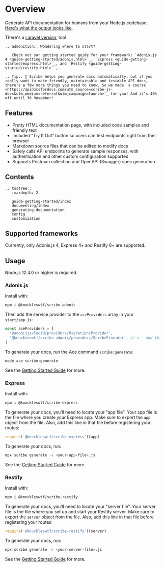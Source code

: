 # Overview

Generate API documentation for humans from your Node.js codebase. [Here's what the output looks like](https://shalvah.me/tweetr-api/).

There's a [Laravel version](https://github.com/knuckleswtf/scribe), too!

```eval_rst
.. admonition:: Wondering where to start?
   
   Check out our getting started guide for your framework: `Adonis.js 4 <guide-getting-started/adonis.html>`_, `Express <guide-getting-started/express.html>`_, and `Restify <guide-getting-started/restify.html>`_,.
```

```eval_rst
.. Tip:: 👋 Scribe helps you generate docs automatically, but if you really want to make friendly, maintainable and testable API docs, there's a few more things you need to know. So we made `a course <https://apidocsfordevs.com?utm_source=scribe-js-docs&utm_medium=referral&utm_campaign=launch>`_ for you! And it's 40% off until 30 November!
```

## Features
- Pretty HTML documentation page, with included code samples and friendly text
- Included "Try It Out" button so users can test endpoints right from their browser
- Markdown source files that can be edited to modify docs
- Safely calls API endpoints to generate sample responses, with authentication and other custom configuration supported
- Supports Postman collection and OpenAPI (Swagger) spec generation

## Contents
```eval_rst
.. toctree::
   :maxdepth: 2

   guide-getting-started/index
   documenting/index
   generating-documentation
   config
   customization
```

## Supported frameworks
Currently, only Adonis.js 4, Express 4+ and Restify 8+ are supported.

## Usage
Node.js 12.4.0 or higher is required.

### Adonis.js

Install with:

```sh
npm i @knuckleswtf/scribe-adonis
```

Then add the service provider to the `aceProviders` array in your `start/app.js`:

```js
const aceProviders = [
  '@adonisjs/lucid/providers/MigrationsProvider',
  '@knuckleswtf/scribe-adonis/providers/ScribeProvider', // <-- Add this
]
```

To generate your docs, run the Ace command `scribe:generate`:

```bash
node ace scribe:generate
```

See the [Getting Started Guide](./guide-getting-started/adonis.html) for more.

### Express
Install with:

```sh
npm i @knuckleswtf/scribe-express
```

To generate your docs, you'll need to locate your "app file". Your app file is the file where you create your Express app. Make sure to export the `app` object from the file. Also, add this line in that file before registering your routes:

```js
require('@knuckleswtf/scribe-express')(app)
```

To generate your docs, run:

```sh
npx scribe generate -a <your-app-file>.js
```

See the [Getting Started Guide](./guide-getting-started/express.html) for more.

### Restify
Install with:

```sh
npm i @knuckleswtf/scribe-restify
```

To generate your docs, you'll need to locate your "server file". Your server file is the file where you set up and start your Restify server. Make sure to export the `server` object from the file. Also, add this line in that file before registering your routes:

```js
require('@knuckleswtf/scribe-restify')(server)
```

To generate your docs, run:

```sh
npx scribe generate -s <your-server-file>.js
```

See the [Getting Started Guide](./guide-getting-started/restify.html) for more.
